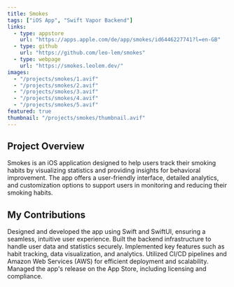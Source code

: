 ```yaml
---
title: Smokes
tags: ["iOS App", "Swift Vapor Backend"]
links:
  - type: appstore
    url: "https://apps.apple.com/de/app/smokes/id6446227741?l=en-GB"
  - type: github
    url: "https://github.com/leo-lem/smokes"
  - type: webpage
    url: "https://smokes.leolem.dev/"
images:
  - "/projects/smokes/1.avif"
  - "/projects/smokes/2.avif"
  - "/projects/smokes/3.avif"
  - "/projects/smokes/4.avif"
  - "/projects/smokes/5.avif"
featured: true
thumbnail: "/projects/smokes/thumbnail.avif"
---
```


## Project Overview

Smokes is an iOS application designed to help users track their smoking habits by visualizing statistics and providing insights for behavioral improvement. The app offers a user-friendly interface, detailed analytics, and customization options to support users in monitoring and reducing their smoking habits.

## My Contributions

Designed and developed the app using Swift and SwiftUI, ensuring a seamless, intuitive user experience. Built the backend infrastructure to handle user data and statistics securely. Implemented key features such as habit tracking, data visualization, and analytics. Utilized CI/CD pipelines and Amazon Web Services (AWS) for efficient deployment and scalability. Managed the app's release on the App Store, including licensing and compliance.